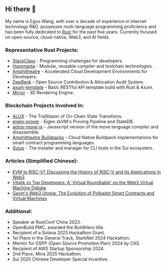 ## Hi there 👋

My name is Eguo Wang, with over a decade of experience in internet technology R&D, possesses multi-language programming proficiency and has been fully dedicated to [Rust](https://www.rust-lang.org/) for the past five years. Currently focused on open-source, cloud-native, Web3, and AI fields.

### Representative Rust Projects:

- [StackClass](https://github.com/stackclass) - Programming challenges for developers.
- [Hummanta](https://github.com/hummanta) - Modular, reusable compiler and toolchain technologies.
- [Amphitheatre](https://github.com/amphitheatre-app) - Accelerated Cloud Development Environments for Developers.
- [DepRank](https://github.com/deprank) - Open Source Contribution & Allocation Audit System.
- [axum-template](https://github.com/wangeguo/axum-template) - Basic RESTful API template build with Rust & Axum.
- [Mirror](https://github.com/ReflectiveIO/mirror) - 3D Rendering Engine.

### Blockchain Projects Involved In:

- [ALUX](https://github.com/alux-network) - The Trailblazer of On-Chain State Transitions.
- [eigen-prover](https://github.com/wangeguo/eigen-prover) - Eigen zkVM's Proving Pipeline and StateDB.
- [aptos-move-js](https://github.com/hummanta/aptos-move-js) - Javascript version of the move language compiler and disassemble.
- [Amphitheatre Buildpacks](https://github.com/amp-buildpacks) - Cloud Native Buildpack implementations for smart contract programming languages.
- [Suiup](https://github.com/MystenLabs/suiup) - The installer and manager for CLI tools in the Sui ecosystem.

### Articles (Simplified Chinese):

- [EVM to RISC-V? Discussing the History of RISC-V and Its Applications in Web3](https://mp.weixin.qq.com/s/b_xvLsAA4MBI2LGG21Tuyg)
- [Vitalik vs Top Developers: A 'Virtual Roundtable' on the Web3 Virtual Machine Debate](https://mp.weixin.qq.com/s/49gjDiKY7noPyTa8zSPm6w)
- [Gavin's Web3 Utopia: The Evolution of Polkadot Smart Contracts and Virtual Machines](https://mp.weixin.qq.com/s/5XWCCdOjqdaFLzkm8qhrsg)

### Additional:

- Speaker at RustConf China 2023.
- OpenBuild PMC, awarded the BuildHero title.
- Recipient of a Solana 2023 Hackathon Grant.
- 1st Place in the General Track, StarkNet 2024 Hackathon.
- Mentor for OSPP (Open Source Promotion Plan) 2024 by CAS.
- Recipient of AWS Startup Sponsorship 2024.
- 2nd Place, Mina 2025 Hackathon.
- Sui 2025 Chinese Developer Special Incentive.
